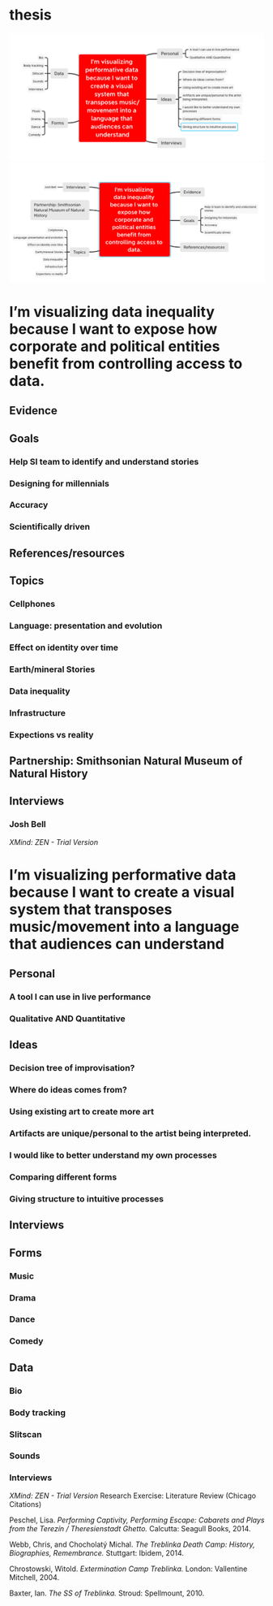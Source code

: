 # thesis
![Image of thesis01](https://github.com/daggus/thesis/blob/master/Thesis01.png)
![Image of thesis02](https://github.com/daggus/thesis/blob/master/Thesis02.png)


# I’m visualizing data inequality because I want to expose how corporate and political entities benefit from controlling access to data.

## Evidence

## Goals

### Help SI team to identify and understand stories

### Designing for millennials

### Accuracy

### Scientifically driven

## References/resources

## Topics

### Cellphones

### Language: presentation and evolution

### Effect on identity over time

### Earth/mineral Stories

### Data inequality

### Infrastructure

### Expections vs reality

## Partnership: Smithsonian Natural Museum of Natural History

## Interviews

### Josh Bell

*XMind: ZEN - Trial Version*

# I’m visualizing performative data because I want to create a visual system that transposes music/movement into a language that audiences can understand

## Personal

### A tool I can use in live performance

### Qualitative AND Quantitative

## Ideas

### Decision tree of improvisation?

### Where do ideas comes from?

### Using existing art to create more art

### Artifacts are unique/personal to the artist being interpreted.

### I would like to better understand my own processes

### Comparing different forms

### Giving structure to intuitive processes

## Interviews

## Forms

### Music

### Drama

### Dance

### Comedy

## Data

### Bio

### Body tracking

### Slitscan

### Sounds

### Interviews

*XMind: ZEN - Trial Version*
Research Exercise: Literature Review (Chicago Citations)

Peschel, Lisa. *Performing Captivity, Performing Escape: Cabarets and Plays from the Terezín / Theresienstadt Ghetto.* Calcutta: Seagull Books, 2014. 

Webb, Chris, and Chocholatý Michal. *The Treblinka Death Camp: History, Biographies, Remembrance.* Stuttgart: Ibidem, 2014.

Chrostowski, Witold. *Extermination Camp Treblinka.* London: Vallentine Mitchell, 2004.

Baxter, Ian. *The SS of Treblinka.* Stroud: Spellmount, 2010.
